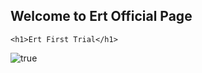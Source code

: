 ## Welcome to Ert Official Page

<html>
<head>
	<title> Ert Site</title>
</head>
<body>

	<h1>Ert First Trial</h1>

![true](https://user-images.githubusercontent.com/99933986/154782918-4c6a8332-840c-4483-a7b3-28835fe2b093.jpg)
